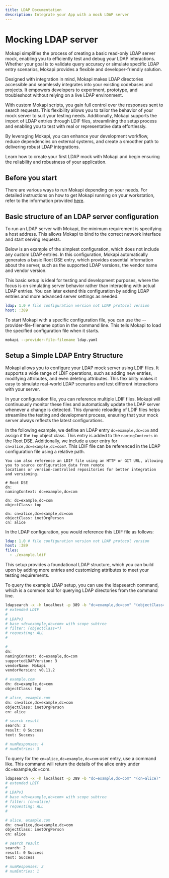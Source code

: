 ```yaml
---
title: LDAP Documentation
description: Integrate your App with a mock LDAP server
---
```

# Mocking LDAP server

Mokapi simplifies the process of creating a basic read-only LDAP server mock, enabling you to efficiently test and debug your LDAP interactions. Whether your goal is to validate query accuracy or simulate specific LDAP entry scenarios, Mokapi provides a flexible and developer-friendly solution.

Designed with integration in mind, Mokapi makes LDAP directories accessible and seamlessly integrates into your existing codebases and projects. It empowers developers to experiment, prototype, and troubleshoot without relying on a live LDAP environment.

With custom Mokapi scripts, you gain full control over the responses sent to search requests. This flexibility allows you to tailor the behavior of your mock server to suit your testing needs. Additionally, Mokapi supports the import of LDAP entries through LDIF files, streamlining the setup process and enabling you to test with real or representative data effortlessly.

By leveraging Mokapi, you can enhance your development workflow, reduce dependencies on external systems, and create a smoother path to delivering robust LDAP integrations.

Learn how to create your first LDAP mock with Mokapi and begin ensuring the reliability and robustness of your application.

## Before you start

There are various ways to run Mokapi depending on your needs. For detailed instructions on how to get Mokapi running on your workstation, refer to the information provided [here](/docs/guides/get-started/running.md).

## Basic structure of an LDAP server configuration

To run an LDAP server with Mokapi, the minimum requirement is specifying a host address. This allows Mokapi to bind to the correct network interface and start serving requests.

Below is an example of the simplest configuration, which does not include any custom LDAP entries. In this configuration, Mokapi automatically generates a basic Root DSE entry, which provides essential information about the server, such as the supported LDAP versions, the vendor name and vendor version.

This basic setup is ideal for testing and development purposes, where the focus is on simulating server behavior rather than interacting with actual LDAP entries. You can later extend this configuration by adding LDAP entries and more advanced server settings as needed.

```yaml tab=ldap.yaml
ldap: 1.0 # file configuration version not LDAP protocol version 
host: :389
```

To start Mokapi with a specific configuration file, you can use the --provider-file-filename option in the command line. This tells Mokapi to load the specified configuration file when it starts.

```bash
mokapi --provider-file-filename ldap.yaml
```

## Setup a Simple LDAP Entry Structure

Mokapi allows you to configure your LDAP mock server using LDIF files. It supports a wide range of LDIF operations, 
such as adding new entries, modifying attributes, and even deleting attributes. This flexibility makes it 
easy to simulate real-world LDAP scenarios and test different interactions with your server.

In your configuration file, you can reference multiple LDIF files. Mokapi will continuously monitor these files and 
automatically update the LDAP server whenever a change is detected. This dynamic reloading of LDIF files helps streamline 
the testing and development process, ensuring that your mock server always reflects the latest configurations.

In the following example, we define an LDAP entry `dc=example,dc=com` and assign it the `top` object class.
This entry is added to the `namingContexts` in the Root DSE. Additionally, we include a user entry for `cn=alice,dc=example,dc=com?`.
This LDIF file can be referenced in the LDAP configuration file using a relative path.

``` box=tip
You can also reference an LDIF file using an HTTP or GIT URL, allowing you to source configuration data from remote 
locations or version-controlled repositories for better integration and versioning.
```

```ldif tab=example.ldif
# Root DSE
dn:
namingContext: dc=example,dc=com

dn: dc=example,dc=com
objectClass: top

dn: cn=alice,dc=example,dc=com
objectClass: inetOrgPerson
cn: alice
```

In the LDAP configuration, you would reference this LDIF file as follows:

```yaml tab=ldap.yaml
ldap: 1.0 # file configuration version not LDAP protocol version 
host: :389
files:
  - ./example.ldif
```

This setup provides a foundational LDAP structure, which you can build upon by adding more entries and customizing attributes to meet your testing requirements.

To query the example LDAP setup, you can use the ldapsearch command, which is a common tool for querying LDAP directories from the command line.

```bash
ldapsearch -x -h localhost -p 389 -b "dc=example,dc=com" "(objectClass=*)"
# extended LDIF
#
# LDAPv3
# base <dc=example,dc=com> with scope subtree
# filter: (objectClass=*)
# requesting: ALL
#

#
dn:
namingContext: dc=example,dc=com
supportedLDAPVersion: 3
vendorName: Mokapi
vendorVersion: v0.11.2

# example.com
dn: dc=example,dc=com
objectClass: top

# alice, example.com
dn: cn=alice,dc=example,dc=com
objectClass: inetOrgPerson
cn: alice

# search result
search: 2
result: 0 Success
text: Success

# numResponses: 4
# numEntries: 3
```

To query for the `cn=alice,dc=example,dc=com` user entry, use a command like.
This command will return the details of the alice entry under dc=example,dc=com.

```bash
ldapsearch -x -h localhost -p 389 -b "dc=example,dc=com" "(cn=alice)"
# extended LDIF
#
# LDAPv3
# base <dc=example,dc=com> with scope subtree
# filter: (cn=alice)
# requesting: ALL
#

# alice, example.com
dn: cn=alice,dc=example,dc=com
objectClass: inetOrgPerson
cn: alice

# search result
search: 2
result: 0 Success
text: Success

# numResponses: 2
# numEntries: 1
```